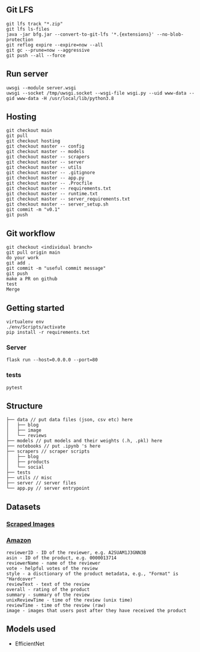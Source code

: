 ## Git LFS

```
git lfs track "*.zip"
git lfs ls-files
java -jar bfg.jar --convert-to-git-lfs '*.{extensions}' --no-blob-protection
git reflog expire --expire=now --all
git gc --prune=now --aggressive
git push --all --force
```

## Run server

```
uwsgi --module server.wsgi
uwsgi --socket /tmp/uwsgi.socket --wsgi-file wsgi.py --uid www-data --gid www-data -H /usr/local/lib/python3.8
```

## Hosting

```
git checkout main
git pull 
git checkout hosting
git checkout master -- config
git checkout master -- models
git checkout master -- scrapers
git checkout master -- server
git checkout master -- utils
git checkout master -- .gitignore
git checkout master -- app.py
git checkout master -- .Procfile
git checkout master -- requirements.txt
git checkout master -- runtime.txt
git checkout master -- server_requirements.txt
git checkout master -- server_setup.sh
git commit -m "v0.1"
git push
```

## Git workflow

```
git checkout <individual branch>
git pull origin main
do your work
git add .
git commit -m "useful commit message"
git push
make a PR on github
test
Merge
```

## Getting started

```
virtualenv env
./env/Scripts/activate
pip install -r requirements.txt
```

### Server

```
flask run --host=0.0.0.0 --port=80
```

### tests

```
pytest
```

## Structure

```
├── data // put data files (json, csv etc) here
│   ├── blog
│   ├── image
│   └── reviews
├── models // put models and their weights (.h, .pkl) here
├── notebooks // put .ipynb 's here
├── scrapers // scraper scripts
│   ├── blog
│   ├── products
│   └── social
├── tests
├── utils // misc
├── server // server files
└── app.py // server entrypoint
```

## Datasets

### [Scraped Images](https://drive.google.com/file/d/1WI95J600swejVn2-6vzhFRuxKfZa_gQh/view?usp=sharing)

### [Amazon](https://nijianmo.github.io/amazon/index.html)

```
reviewerID - ID of the reviewer, e.g. A2SUAM1J3GNN3B
asin - ID of the product, e.g. 0000013714
reviewerName - name of the reviewer
vote - helpful votes of the review
style - a disctionary of the product metadata, e.g., "Format" is "Hardcover"
reviewText - text of the review
overall - rating of the product
summary - summary of the review
unixReviewTime - time of the review (unix time)
reviewTime - time of the review (raw)
image - images that users post after they have received the product
```

## Models used

* EfficientNet
